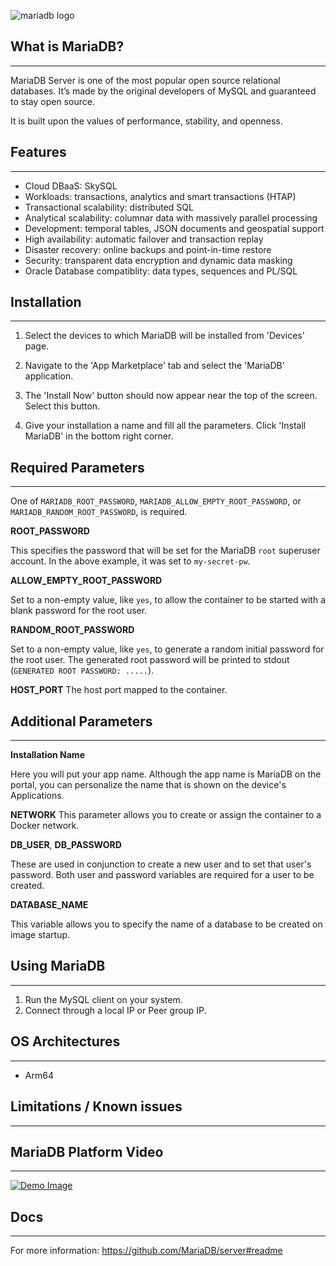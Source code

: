 ﻿![mariadb logo](https://mariadb.org/wp-content/uploads/2019/01/mariadb_org_rgb_h-1.png "MariaDB Logo")

## What is MariaDB?

---

MariaDB Server is one of the most popular open source relational databases. It’s made by the original developers of MySQL and guaranteed to stay open source.

It is built upon the values of performance, stability, and openness.

## Features

---

- Cloud DBaaS: SkySQL
- Workloads: transactions, analytics and smart transactions (HTAP)
- Transactional scalability: distributed SQL
- Analytical scalability: columnar data with massively parallel processing
- Development: temporal tables, JSON documents and geospatial support
- High availability: automatic failover and transaction replay
- Disaster recovery: online backups and point-in-time restore
- Security: transparent data encryption and dynamic data masking
- Oracle Database compatiblity: data types, sequences and PL/SQL

## Installation

---

1. Select the devices to which MariaDB will be installed from 'Devices' page.

2. Navigate to the 'App Marketplace' tab and select the 'MariaDB' application.

3. The 'Install Now' button should now appear near the top of the screen. Select this button.

4. Give your installation a name and fill all the parameters. Click 'Install MariaDB' in the bottom right corner.

## Required Parameters

---

One of `MARIADB_ROOT_PASSWORD`, `MARIADB_ALLOW_EMPTY_ROOT_PASSWORD`, or `MARIADB_RANDOM_ROOT_PASSWORD`, is required.

**ROOT_PASSWORD**

This specifies the password that will be set for the MariaDB `root` superuser account. In the above example, it was set to `my-secret-pw`.

**ALLOW_EMPTY_ROOT_PASSWORD**

Set to a non-empty value, like `yes`, to allow the container to be started with a blank password for the root user.

**RANDOM_ROOT_PASSWORD**

Set to a non-empty value, like `yes`, to generate a random initial password for the root user. The generated root password will be printed to stdout (`GENERATED ROOT PASSWORD: .....`).

**HOST_PORT**
The host port mapped to the container.

## Additional Parameters

---

**Installation Name**

Here you will put your app name. Although the app name is MariaDB on the portal, you can personalize the name that is shown on the device's Applications.

**NETWORK**
This parameter allows you to create or assign the container to a Docker network.

**DB_USER**, **DB_PASSWORD**

These are used in conjunction to create a new user and to set that user's password. Both user and password variables are required for a user to be created.

**DATABASE_NAME**

This variable allows you to specify the name of a database to be created on image startup.

## Using MariaDB

---

1. Run the MySQL client on your system.
2. Connect through a local IP or Peer group IP.

## OS Architectures

---

- Arm64

## Limitations / Known issues

---

## MariaDB Platform Video

---

[![Demo Image](http://img.youtube.com/vi/EY367OkwJpY/0.jpg)](https://www.youtube.com/watch?v=EY367OkwJpY)

## Docs

---

For more information: <https://github.com/MariaDB/server#readme>
